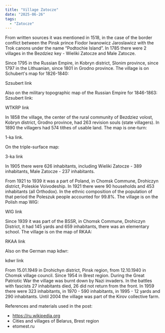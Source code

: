 ```yaml
---
title: "Village Zatocze"
date: "2025-06-26"
tags: 
  - "Zatocze"
---
```


From written sources it was mentioned in 1518, in the case of the border conflict between the Pinsk prince Fiodor Iwanowicz Jaroslawicz with the Trok canons under the name “Podtochie Island”. In 1785 there were 2 villages in the Bezdziez key - Wieliki Zatocze and Male Zatocze. 

Since 1795 in the Russian Empire, in Kobryn district, Slonim province, since 1797 in the Lithuanian, since 1801 in Grodno province. The village is on Schubert's map for 1826-1840:

Szsubert link

Also on the military topographic map of the Russian Empire for 1846-1863: Szsubert link:

WTKRP link

In 1858 the village, the center of the rural community of Bezdziez volost, Kobryn district, Grodno province, had 263 revision souls (state villagers). In 1890 the villagers had 574 tithes of usable land. The map is one-turn:

1-ka link.

On the triple-surface map:

3-ka link

In 1905 there were 626 inhabitants, including Wieliki Zatocze - 389 inhabitants, Male Zatocze - 237 inhabitants.

From 1921 to 1939 it was a part of Poland, in Chomsk Commune, Drohiczyn district, Poleskie Voivodeship. In 1921 there were 90 households and 453 inhabitants (all Orthodox). In the ethnic composition of the population of that period the Poleszuk people accounted for 99.8%. The village is on the Polish map WIG:

WIG link

Since 1939 it was part of the BSSR, in Chomsk Commune, Drohiczyn District, it had 145 yards and 659 inhabitants, there was an elementary school. The village is on the map of RKAA:

RKAA link

Also on the German map kdwr:

kdwr link

From 15.01.1949 in Drohichyn district, Pinsk region, from 12.10.1940 in Chomsk village council. Since 1954 in Brest region. During the Great Patriotic War the village was burnt down by Nazi invaders. In the battles with fascists 27 inhabitants died, 26 did not return from the front. In 1959 there were 323 inhabitants, in 1970 - 590 inhabitants, in 1995 - 12 yards and 290 inhabitants. Until 2004 the village was part of the Kirov collective farm.

References and materials used in the post:
- https://ru.wikipedia.org
- Cities and villages of Belarus, Brest region
- etomest.ru

